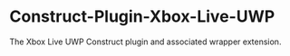 # Construct-Plugin-Xbox-Live-UWP
The Xbox Live UWP Construct plugin and associated wrapper extension.

